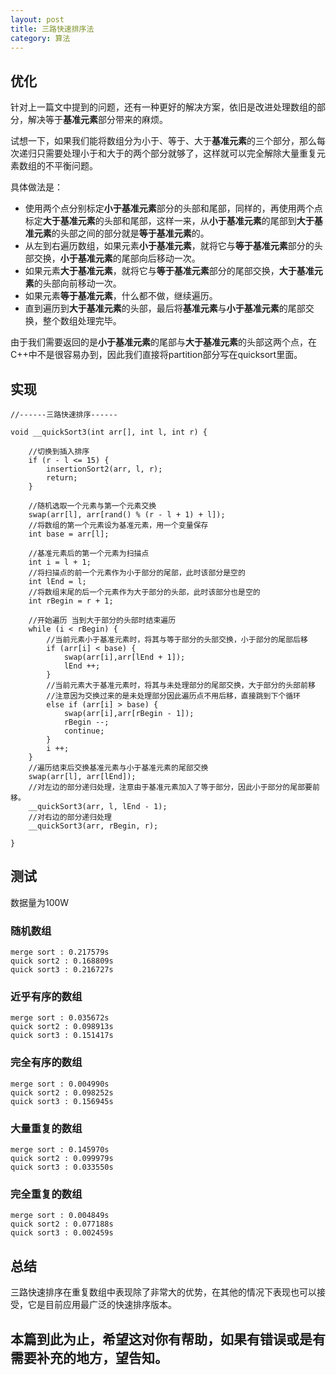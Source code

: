 ```yaml
---
layout: post
title: 三路快速排序法
category: 算法
---
```


## 优化

针对上一篇文中提到的问题，还有一种更好的解决方案，依旧是改进处理数组的部分，解决等于**基准元素**部分带来的麻烦。

试想一下，如果我们能将数组分为小于、等于、大于**基准元素**的三个部分，那么每次递归只需要处理小于和大于的两个部分就够了，这样就可以完全解除大量重复元素数组的不平衡问题。

具体做法是：

+ 使用两个点分别标定**小于基准元素**部分的头部和尾部，同样的，再使用两个点标定**大于基准元素**的头部和尾部，这样一来，从**小于基准元素**的尾部到**大于基准元素**的头部之间的部分就是**等于基准元素**的。
+ 从左到右遍历数组，如果元素**小于基准元素**，就将它与**等于基准元素**部分的头部交换，**小于基准元素**的尾部向后移动一次。
+ 如果元素**大于基准元素**，就将它与**等于基准元素**部分的尾部交换，**大于基准元素**的头部向前移动一次。
+ 如果元素**等于基准元素**，什么都不做，继续遍历。
+ 直到遍历到**大于基准元素**的头部，最后将**基准元素**与**小于基准元素**的尾部交换，整个数组处理完毕。

由于我们需要返回的是**小于基准元素**的尾部与**大于基准元素**的头部这两个点，在C++中不是很容易办到，因此我们直接将partition部分写在quicksort里面。

## 实现

```
//------三路快速排序------

void __quickSort3(int arr[], int l, int r) {

    //切换到插入排序
    if (r - l <= 15) {
        insertionSort2(arr, l, r);
        return;
    }

    //随机选取一个元素与第一个元素交换
    swap(arr[l], arr[rand() % (r - l + 1) + l]);
    //将数组的第一个元素设为基准元素，用一个变量保存
    int base = arr[l];

    //基准元素后的第一个元素为扫描点
    int i = l + 1;
    //将扫描点的前一个元素作为小于部分的尾部，此时该部分是空的
    int lEnd = l;
    //将数组末尾的后一个元素作为大于部分的头部，此时该部分也是空的
    int rBegin = r + 1;

    //开始遍历 当到大于部分的头部时结束遍历
    while (i < rBegin) {
        //当前元素小于基准元素时，将其与等于部分的头部交换，小于部分的尾部后移
        if (arr[i] < base) {
            swap(arr[i],arr[lEnd + 1]);
            lEnd ++;
        }
        //当前元素大于基准元素时，将其与未处理部分的尾部交换，大于部分的头部前移
        //注意因为交换过来的是未处理部分因此遍历点不用后移，直接跳到下个循环
        else if (arr[i] > base) {
            swap(arr[i],arr[rBegin - 1]);
            rBegin --;
            continue;
        }
        i ++;
    }
    //遍历结束后交换基准元素与小于基准元素的尾部交换
    swap(arr[l], arr[lEnd]);
    //对左边的部分递归处理，注意由于基准元素加入了等于部分，因此小于部分的尾部要前移。
    __quickSort3(arr, l, lEnd - 1);
    //对右边的部分递归处理
    __quickSort3(arr, rBegin, r);
    
}

```

## 测试

数据量为100W

### 随机数组

```
merge sort : 0.217579s
quick sort2 : 0.168809s
quick sort3 : 0.216727s
```

### 近乎有序的数组

```
merge sort : 0.035672s
quick sort2 : 0.098913s
quick sort3 : 0.151417s
```

### 完全有序的数组

```
merge sort : 0.004990s
quick sort2 : 0.098252s
quick sort3 : 0.156945s
```

### 大量重复的数组

```
merge sort : 0.145970s
quick sort2 : 0.099979s
quick sort3 : 0.033550s
```

### 完全重复的数组

```
merge sort : 0.004849s
quick sort2 : 0.077188s
quick sort3 : 0.002459s
```

## 总结

三路快速排序在重复数组中表现除了非常大的优势，在其他的情况下表现也可以接受，它是目前应用最广泛的快速排序版本。

## 本篇到此为止，希望这对你有帮助，如果有错误或是有需要补充的地方，望告知。

